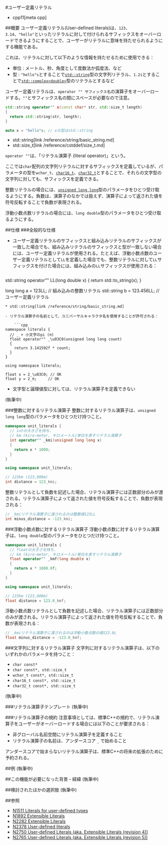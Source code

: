 #ユーザー定義リテラル
* cpp11[meta cpp]

##概要
ユーザー定義リテラル(User-defined literals)は、`123`、`3.14`、`"hello"`といったリテラルに対して付けられるサフィックスをオーバーロードできるようにすることで、ユーザーがリテラルに意味を持たせられるようにする機能である。

これは、リテラルに対して以下のような情報を持たせるために使用できる：

- 単位 : メートル、秒、角度として度数法か弧度法、など
- 型 : `"hello"s`とすることで[`std::string`](/reference/string/basic_string.md)型の文字列リテラル、`1.2i`とすることで[`std::complex<double>`](/reference/complex.md)型のリテラルとするなど

ユーザー定義リテラルは、`operator "" サフィックス名`の演算子をオーバーロードする。`""`とサフィックス名の間にスペースが必要なので注意。

```cpp
std::string operator"" s(const char* str, std::size_t length)
{
  return std::string(str, length);
}

auto x = "hello"s; // xの型はstd::string
```
* std::string[link /reference/string/basic_string.md]
* std::size_t[link /reference/cstddef/size_t.md]

`operator ""`は、「リテラル演算子 (literal operator)」という。

ここでは`char`配列の文字列リテラルに対するサフィックスを定義しているが、パラメータの型を`wchar_t`、[`char16_t`](char16_32.md)、[`char32_t`](char16_32.md)とすることで、それらの文字型の文字列に対しても、サフィックスを定義できる。

整数リテラルの場合には、[`unsigned long long`](long_long_type.md)型のパラメータをひとつ受け取るようにする。負数は、演算子のなかでは扱えず、演算子によって返された値を符号反転することで負数が表現される。

浮動小数点数リテラルの場合には、`long double`型のパラメータをひとつ受け取るようにする。


##仕様
###全般的な仕様
- ユーザー定義リテラルのサフィックスと組み込みリテラルのサフィックスが一致した場合でも、組み込みリテラルのサフィックスと型が一致しない場合には、ユーザー定義リテラルが使用される。たとえば、浮動小数点数のユーザー定義リテラルとして`LL`を定義した場合でも、整数リテラルに対して`LL`サフィックスを付けた場合には、組み込みの`LL`サフィックスが使用される：

    ```cpp
std::string operator"" LL(long double x)
{
  return std::to_string(x);
}

long long   a = 123LL;     // 組み込みの整数リテラル
std::string b = 123.456LL; // ユーザー定義リテラル
```
* std::string[link /reference/string/basic_string.md]

- リテラル演算子の名前として、ユニバーサルキャラクタ名を使用することが許可される：

    ```cpp
namespace literals {
  // _ + 小文字のpi (π)
  float operator"" _\u03C0(unsigned long long count)
  {
    return 3.141592f * count;
  }
}

using namespace literals;

float x = 2_\u03C0; // OK
float y = 2_π;     // OK
```

- 文字型と論理値型に対しては、リテラル演算子を定義できない

(執筆中)


###整数に対するリテラル演算子
整数に対するリテラル演算子は、`unsigned long long`型のパラメータをひとつだけ持つこと。

```cpp
namespace unit_literals {
  // intの大きさを持ち、
  // km (kiro-meter, キロメートル)単位を表すリテラル演算子
  int operator"" _kmi(unsigned long long x)
  {
    return x * 1000;
  }
}

using namespace unit_literals;

// 123km (123,000m)
int distance = 123_kmi;
```

整数リテラルとして負数を記述した場合、リテラル演算子には正数部分のみが渡される。リテラル演算子によって返された値を符号反転することで、負数が表現される：

```cpp
// _kmiリテラル演算子に渡されるのは整数値123LL
int minus_distance = -123_kmi;
```


###浮動小数点数に対するリテラル演算子
浮動小数点数に対するリテラル演算子は、`long double`型のパラメータをひとつだけ持つこと。

```cpp
namespace unit_literals {
  // floatの大きさを持ち、
  // km (kiro-meter, キロメートル)単位を表すリテラル演算子
  float operator"" _kmf(long double x)
  {
    return x * 1000.0f;
  }
}

using namespace unit_literals;

// 123km (123,000m)
float distance = 123.0_kmf;
```

浮動小数点数リテラルとして負数を記述した場合、リテラル演算子には正数部分のみが渡される。リテラル演算子によって返された値を符号反転することで、負数が表現される：

```cpp
// _kmiリテラル演算子に渡されるのは浮動小数点数の値123.0L
float minus_distance = -123.0_kmf;
```


###文字列に対するリテラル演算子
文字列に対するリテラル演算子は、以下のいずれかのパラメータを持つこと：

- `char const*`
- `char const*, std::size_t`
- `wchar_t const*, std::size_t`
- `char16_t const*, std::size_t`
- `char32_t const*, std::size_t`

(執筆中)


###リテラル演算子テンプレート
(執筆中)


###リテラル演算子の規約
注意事項としては、標準C++の規約で、リテラル演算子をユーザーがオーバーロードする場合には以下のことが要求される：

- 非グローバル名前空間にリテラル演算子を定義すること
- リテラル演算子の名前は、アンダースコア `_` で始めること

アンダースコアで始まらないリテラル演算子は、標準C++の将来の拡張のために予約される。


##例
(執筆中)


##この機能が必要になった背景・経緯
(執筆中)


##検討されたほかの選択肢
(執筆中)


##参照
- [N1511 Literals for user-defined types](http://www.open-std.org/jtc1/sc22/wg21/docs/papers/2003/n1511.pdf)
- [N1892 Extensible Literals](http://www.open-std.org/jtc1/sc22/wg21/docs/papers/2005/n1892.pdf)
- [N2282 Extensible Literals](http://www.open-std.org/jtc1/sc22/wg21/docs/papers/2007/n2282.pdf)
- [N2378 User-defined literals](http://www.open-std.org/jtc1/sc22/wg21/docs/papers/2007/n2378.pdf)
- [N2750 User-defined Literals (aka. Extensible Literals (revision 4))](http://www.open-std.org/jtc1/sc22/wg21/docs/papers/2008/n2750.pdf)
- [N2765 User-defined Literals (aka. Extensible Literals (revision 5))](http://www.open-std.org/jtc1/sc22/wg21/docs/papers/2008/n2765.pdf)

